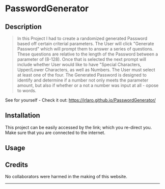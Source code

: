 # PasswordGenerator


## Description 

> In this Project I had to create a randomized generated Password based off certain criterial parameters. The User will click "Generate Password" which will prompt them to answer a series of questions. These questions are relative to the length of the Password between a parameter of (8-128). Once that is selected the next prompt will include whether User would like to have "Special Characters, Upper/Lower Characters, as well as Numbers. The User must select at least one of the four. The Generated Password is designed to identify and determine if a number not only meets the parameter amount, but also if whether or a not a number was input at all - opose to words. 


See for yourself - Check it out: 
https://jrlaro.github.io/PasswordGenerator/


## Installation

This project can be easily accessed by the link; which you re-direct you. Make sure that you are connected to the internet.
 
## Usage 






## Credits

No collaborators were harmed in the making of this website.

---
